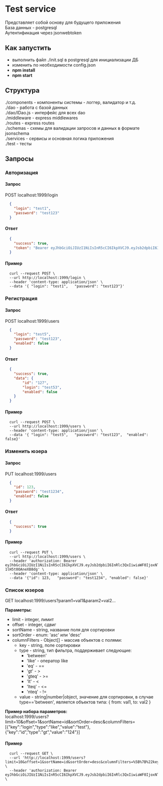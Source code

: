 # Test service
Представляет собой основу для будущего приложения  
База данных - postgresql  
Аутентификация через jsonwebtoken
## Как запустить
- выполнить файл  ./init.sql в postgresql для инициализации ДБ
- изменить по необходимости config.json
- **npm install**
- **npm start**
## Структура
./components - компоненты системы - логгер, валидатор и т.д.  
./dao - работа с базой данных  
./dao/IDao.js - интерфейс для всех dao  
./middleware - express middlewares  
./routes - express routes  
./schemas - схемы для валидации запросов и данных в формате jsonschema  
./services - сервисы и основная логика приложения  
./test - тесты  

## Запросы

### **Авторизация**

#### Запрос

POST localhost:1999/login

```json
  {
    "login": "test1",
    "password": "test123"
  }
```

#### Ответ

```json
  {
    "success": true,
    "token": "Bearer eyJhbGciOiJIUzI1NiIsInR5cCI6IkpXVCJ9.eyJsb2dpbiI6InRlc3QxIiwiaWF0IjoxNTgzNjA1MTU1LCJleHAiOjE1ODM2MTExNTV9.x_P_DCiIc6d3IRWHOMI2InPM9sP-1lH5t0OAneXB8dg"
  }
```

#### Пример

```curl
  curl --request POST \
  --url http://localhost:1999/login \
  --header 'content-type: application/json' \
  --data '{	"login": "test1",	"password": "test123"}'
```

### **Регистрация**

#### Запрос

POST localhost:1999/users

```json
  {
    "login": "test5",
    "password": "test123",
    "enabled": false
  }
```

#### Ответ

```json
  {
    "success": true,
    "data": {
        "id": "127",
        "login": "test53",
        "enabled": false
    }
  }
```

#### Пример

```curl
  curl --request POST \
  --url http://localhost:1999/users \
  --header 'content-type: application/json' \
  --data '{	"login": "test5",	"password": "test123",	"enabled": false}'
```

### **Изменить юзера**

#### Запрос

PUT localhost:1999/users

```json
  {
    "id": 123,
    "password": "test1234",
    "enabled": false
  }
```

#### Ответ

```json
  {
    "success": true
  }
```

#### Пример

```curl
  curl --request PUT \
  --url http://localhost:1999/users \
  --header 'authorization: Bearer eyJhbGciOiJIUzI1NiIsInR5cCI6IkpXVCJ9.eyJsb2dpbiI6InRlc3QxIiwiaWF0IjoxNTgzNjA1MTU1LCJleHAiOjE1ODM2MTExNTV9.x_P_DCiIc6d3IRWHOMI2InPM9sP-1lH5t0OAneXB8dg' \
  --header 'content-type: application/json' \
  --data '{"id": 123,	"password": "test1234",	"enabled": false}'
```

### **Список юзеров**

GET localhost:1999/users?param1=val1&param2=val2...

**Параметры:**

- limit - integer, лимит
- offset - integer, сдвиг
- sortName - string, название поля для сортировки
- sortOrder - enum: 'asc' или 'desc'
- columnFilters - Object[] - массив объектов с полями:
  - key - string, поле сортировки
  - type - string, тип фильтра, поддерживает следующие:
    - 'between'
    - 'like' - оператор like
    - 'eq' - ==
    - 'gt' - >
    - 'gteq' - >=
    - 'lt' - <
    - 'lteq' - <=
    - 'nteq' - !=
  - value - string|number|object, значение для сортировки, в случае type=='between', является объектов типа: { from: val1, to: val2 }

**Пример набора параметров:**  
localhost:1999/users?limit=10&offset=1&sortName=id&sortOrder=desc&columnFilters=[{"key":"login","type":"like","value":"test"},{"key":"id","type":"gt","value":"124"}]

#### Пример

```curl
  curl --request GET \
  --url 'http://localhost:1999/users?limit=10&offset=1&sortName=id&sortOrder=desc&columnFilters=%5B%7B%22key%22%3A%22login%22%2C%22type%22%3A%22like%22%2C%22value%22%3A%22test%22%7D%2C%7B%22key%22%3A%22id%22%2C%22type%22%3A%22gt%22%2C%22value%22%3A%22124%22%7D%5D' \
  --header 'authorization: Bearer eyJhbGciOiJIUzI1NiIsInR5cCI6IkpXVCJ9.eyJsb2dpbiI6InRlc3QxIiwiaWF0IjoxNTgzNjAzOTYwLCJleHAiOjE1ODM2MDk5NjB9.gI93LDKvJkAt3wghKCpOEATGXeCsEsp2F0JqpzH3FsQ' \
```